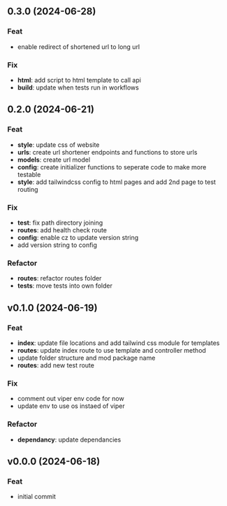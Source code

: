 ## 0.3.0 (2024-06-28)

### Feat

- enable redirect of shortened url to long url

### Fix

- **html**: add script to html template to call api
- **build**: update when tests run in workflows

## 0.2.0 (2024-06-21)

### Feat

- **style**: update css of website
- **urls**: create url shortener endpoints and functions to store urls
- **models**: create url model
- **config**: create initializer functions to seperate code to make more testable
- **style**: add tailwindcss config to html pages and add 2nd page to test routing

### Fix

- **test**: fix path directory joining
- **routes**: add health check route
- **config**: enable cz to update version string
- add version string to config

### Refactor

- **routes**: refactor routes folder
- **tests**: move tests into own folder

## v0.1.0 (2024-06-19)

### Feat

- **index**: update file locations and add tailwind css module for templates
- **routes**: update index route to use template and controller method
- update folder structure and mod package name
- **routes**: add new test route

### Fix

- comment out viper env code for now
- update env to use os instaed of viper

### Refactor

- **dependancy**: update dependancies

## v0.0.0 (2024-06-18)

### Feat

- initial commit
